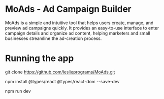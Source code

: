 # MoAds - Ad Campaign Builder
MoAds is a simple and intuitive tool that helps users create, manage, and preview ad campaigns quickly.
It provides an easy-to-use interface to enter campaign details and organize ad content, helping marketers and small businesses streamline the ad-creation process.
# Running the app
git clone https://github.com/leslieprograms/MoAds.git

npm install @types/react @types/react-dom --save-dev

npm run dev
